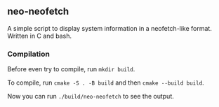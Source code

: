 ## neo-neofetch

A simple script to display system information in a neofetch-like format.
Written in C and bash.

### Compilation

Before even try to compile, run `mkdir build`.

To compile, run `cmake -S . -B build` and then `cmake --build build`.

Now you can run `./build/neo-neofetch` to see the output.
